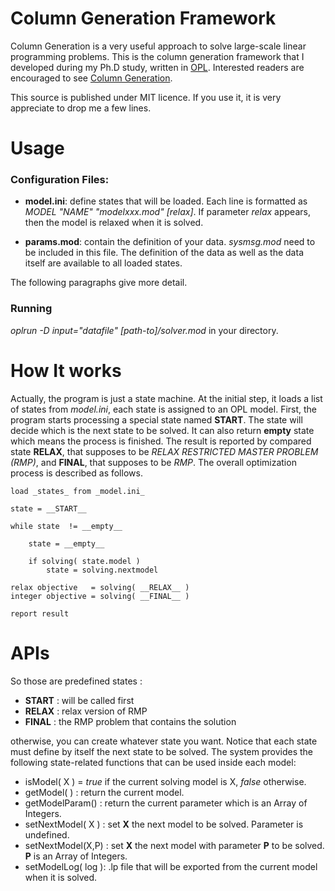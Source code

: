 Column Generation Framework
===========================

Column Generation is a very useful approach to solve large-scale linear programming problems. 
This is the column generation framework that I developed during my Ph.D study, written in [OPL][opl]. 
Interested readers are encouraged to see [Column Generation][cgbook].

This source is published under MIT licence. If you use it, it is very appreciate to drop me a few lines.


[opl]: http://www-01.ibm.com/software/integration/optimization/cplex-optimization-studio/
[cgbook]: http://www.amazon.com/Column-Generation-Gerad-25th-Anniversary/dp/0387254854



Usage
=====

### Configuration Files:

+ __model.ini__: define states that will be loaded. Each line is formatted as _MODEL "NAME" "modelxxx.mod" [relax]_. If parameter 
_relax_ appears, then the model is relaxed when it is solved.

+ __params.mod__: contain the definition of your data. _sysmsg.mod_ need to be included in this file. The definition of the data
as well as the data itself are available to all loaded states.

The following paragraphs give more detail.

### Running

_oplrun -D input="datafile" [path-to]/solver.mod_  in your directory.


How It works
============

Actually, the program is just a state machine. At the initial step, it loads a list of states from _model.ini_, each state
is assigned to an OPL model. First, the program starts processing a special state named __START__. The state will decide 
which is the next state to be solved. It can also return __empty__ state which means the process is finished. The result
is reported by compared state __RELAX__, that supposes to be _RELAX RESTRICTED MASTER PROBLEM (RMP)_, and __FINAL__, that supposes
to be _RMP_. The overall optimization process is described as follows. 

	load _states_ from _model.ini_
	
	state = __START__

	while state  != __empty__

		state = __empty__
		
		if solving( state.model )
			state = solving.nextmodel

	relax objective   = solving( __RELAX__ )
	integer objective = solving( __FINAL__ )

	report result

APIs
====

So those are predefined states :

+ __START__ : will be called first
+ __RELAX__ : relax version of RMP
+ __FINAL__ : the RMP problem that contains the solution

otherwise, you can create whatever state you want. Notice that each state must define by itself the next state to be solved.
The system provides the following state-related functions that can be used inside each model:

- isModel( X )      = _true_ if the current solving model is X, _false_ otherwise.
- getModel( )       : return the current model.    
- getModelParam()   : return the current parameter which is an Array of Integers.
- setNextModel( X ) : set __X__ the next model to be solved. Parameter is undefined.
- setNextModel(X,P) : set __X__ the next model with parameter __P__ to be solved. __P__ is an Array of Integers.
- setModelLog( log ): .lp file that will be exported from the current model when it is solved.
